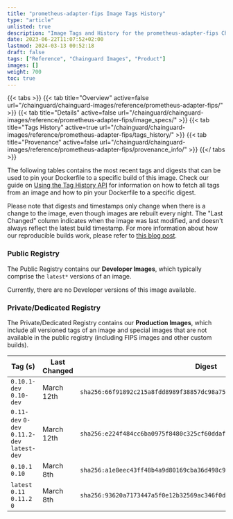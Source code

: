 ```yaml
---
title: "prometheus-adapter-fips Image Tags History"
type: "article"
unlisted: true
description: "Image Tags and History for the prometheus-adapter-fips Chainguard Image"
date: 2023-06-22T11:07:52+02:00
lastmod: 2024-03-13 00:52:18
draft: false
tags: ["Reference", "Chainguard Images", "Product"]
images: []
weight: 700
toc: true
---
```


{{< tabs >}}
{{< tab title="Overview" active=false url="/chainguard/chainguard-images/reference/prometheus-adapter-fips/" >}}
{{< tab title="Details" active=false url="/chainguard/chainguard-images/reference/prometheus-adapter-fips/image_specs/" >}}
{{< tab title="Tags History" active=true url="/chainguard/chainguard-images/reference/prometheus-adapter-fips/tags_history/" >}}
{{< tab title="Provenance" active=false url="/chainguard/chainguard-images/reference/prometheus-adapter-fips/provenance_info/" >}}
{{</ tabs >}}

The following tables contains the most recent tags and digests that can be used to pin your Dockerfile to a specific build of this image. Check our guide on [Using the Tag History API](/chainguard/chainguard-images/using-the-tag-history-api/) for information on how to fetch all tags from an image and how to pin your Dockerfile to a specific digest.

Please note that digests and timestamps only change when there is a change to the image, even though images are rebuilt every night. The "Last Changed" column indicates when the image was last modified, and doesn't always reflect the latest build timestamp. For more information about how our reproducible builds work, please refer to [this blog post](https://www.chainguard.dev/unchained/reproducing-chainguards-reproducible-image-builds).

### Public Registry
The Public Registry contains our **Developer Images**, which typically comprise the `latest*` versions of an image.

Currently, there are no Developer versions of this image available.

### Private/Dedicated Registry
The Private/Dedicated Registry contains our **Production Images**, which include all versioned tags of an image and special images that are not available in the public registry (including FIPS images and other custom builds).

| Tag (s)                                       | Last Changed | Digest                                                                    |
|-----------------------------------------------|--------------|---------------------------------------------------------------------------|
|  `0.10.1-dev` `0.10-dev`                      | March 12th   | `sha256:66f91892c215a8fdd8989f38857dc98a75f375de8cafc62e94731bc1b0a70544` |
|  `0.11-dev` `0-dev` `0.11.2-dev` `latest-dev` | March 12th   | `sha256:e224f484cc6ba0975f8480c325cf60ddaf828fe580e5ad12deb9f16c36de55a0` |
|  `0.10.1` `0.10`                              | March 8th    | `sha256:a1e8eec43ff48b4a9d80169cba36d498c9aa6214a8b30e25a706451a9bf54986` |
|  `latest` `0.11` `0.11.2` `0`                 | March 8th    | `sha256:93620a7173447a5f0e12b32569ac346f0dd46b3a287f82593542bada973eb74f` |

